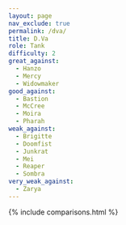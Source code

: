 ```yaml
---
layout: page
nav_exclude: true
permalink: /dva/
title: D.Va
role: Tank
difficulty: 2
great_against:
  - Hanzo
  - Mercy
  - Widowmaker
good_against:
  - Bastion
  - McCree
  - Moira
  - Pharah
weak_against:
  - Brigitte
  - Doomfist
  - Junkrat
  - Mei
  - Reaper
  - Sombra
very_weak_against:
  - Zarya
---
```


{% include comparisons.html %}